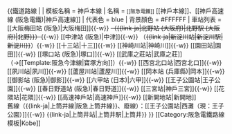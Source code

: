 {{鐵道路線 |
| 模板名稱 = 神戶本線
| 名稱 = <small>[[阪急電鐵]]</small> [[神戶本線]]、[[神戶高速線 (阪急電鐵)|神戶高速線]]
| 代表色 = blue
| 背景顏色 = #FFFFFF
| 車站列表 = [[大阪梅田站 (阪急)|大阪梅田]]{{-w}} <del>（{{link-ja|北野站 (大阪府)|北野駅 (大阪府)|北野}}）</del>{{-w}} [[中津站 (阪急)|中津]]{{-w}} （<s>{{link-ja|新淀川站|新淀川駅|新淀川}}</s>）{{-w}} [[十三站|十三]]{{-w}} [[神崎川站|神崎川]]{{-w}} [[園田站|園田]]{{-w}} [[塚口站 (阪急)|塚口]]{{-w}} [[武庫之莊站|武庫之莊]]（→[[Template:阪急今津線|寶塚方向]]）{{-w}} [[西宮北口站|西宮北口]]{{-w}} [[夙川站|夙川]]{{-w}} [[蘆屋川站|蘆屋川]]{{-w}} [[岡本站 (兵庫縣)|岡本]]{{-w}} [[御影站 (阪急)|御影]]{{-w}} [[六甲站 (日本)|六甲]]{{-w}} [[王子公園站|王子公園]]{{-w}} [[春日野道站 (阪急)|春日野道]]{{-w}} [[三宮站|神戶三宮]]{{-w}} [[花隈站|花隈]]{{-w}} [[高速神戶站|高速神戶]]{{-w}} [[新開地站|新開地]]<br />舊線（{{link-ja|上筒井線|阪急上筒井線}}、廢線）：[[王子公園站|西灘（現：王子公園）]]{{-w}} {{link-ja|上筒井站|上筒井駅|上筒井}}
}}<noinclude>
[[Category:阪急電鐵路線模板|Kobe]]
</noinclude>